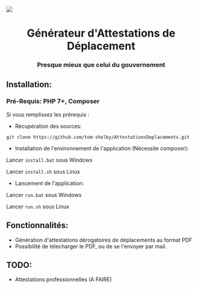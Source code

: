 <img src="https://www.interieur.gouv.fr/var/miomcti/storage/images/www.interieur.gouv.fr/version-fre/actualites/l-actu-du-ministere/attestations-de-deplacement/999478-15-fre-FR/Attestations-de-deplacement.jpg">

<div align="center">
	<h1> Générateur d'Attestations de Déplacement</h1>
	<h3>Presque mieux que celui du gouvernement</h3>
</div>

Installation:
---
### Pré-Requis: PHP 7+, Composer
 
Si vous remplissez les prérequis :

* Récupération des sources:  

`git clone https://github.com/tom-shelby/AttestationsDeplacements.git`

* Installation de l'environnement de l'application (Nécessite composer):

Lancer `install.bat` sous Windows

Lancer `install.sh` sous Linux

* Lancement de l'application:  

Lancer `run.bat` sous Windows

Lancer `run.sh` sous Linux


Fonctionnalités:
---
- Génération d'attestations dérogatoires de déplacements au format PDF
- Possibilité de télécharger le PDF, ou de se l'envoyer par mail.


TODO:
---
- Attestations professionnelles (A FAIRE)

